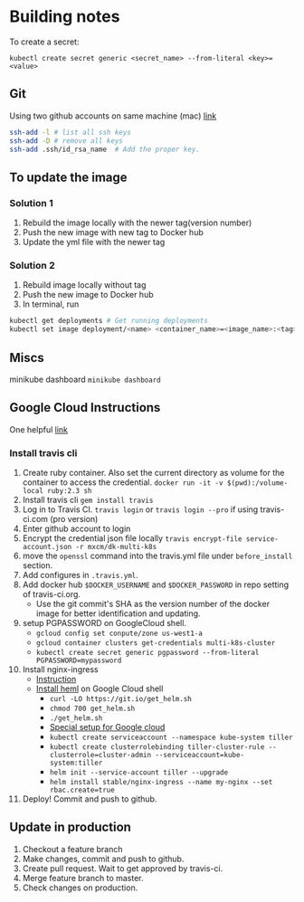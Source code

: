 # Building notes

To create a secret:

`kubectl create secret generic <secret_name> --from-literal <key>=<value>`



## Git
Using two github accounts on same machine (mac)
[link](https://medium.freecodecamp.org/manage-multiple-github-accounts-the-ssh-way-2dadc30ccaca)

```bash
ssh-add -l # list all ssh keys
ssh-add -D # remove all keys
ssh-add .ssh/id_rsa_name  # Add the proper key.
```

## To update the image

### Solution 1

1. Rebuild the image locally with the newer tag(version number)
2. Push the new image with new tag to Docker hub
3. Update the yml file with the newer tag

### Solution 2

1. Rebuild image locally without tag
2. Push the new image to Docker hub
3. In terminal, run

```bash
kubectl get deployments # Get running deployments
kubectl set image deployment/<name> <container_name>=<image_name>:<tag>
```

## Miscs

minikube dashboard
`minikube dashboard`

## Google Cloud Instructions

One helpful [link](https://cloud.google.com/solutions/continuous-delivery-with-travis-ci#create_a_service_account)

### Install travis cli

1. Create ruby container. Also set the current directory as volume for the container to access the credential.
`docker run -it -v $(pwd):/volume-local ruby:2.3 sh`
2. Install travis cli
`gem install travis`
3. Log in to Travis CI.
`travis login` or `travis login --pro` if using travis-ci.com (pro version)
4. Enter github account to login
5. Encrypt the credential json file locally
`travis encrypt-file service-account.json -r mxcm/dk-multi-k8s`
6. move the `openssl` command into the travis.yml file under `before_install` section. 
7. Add configures in `.travis.yml`.
8. Add docker hub `$DOCKER_USERNAME` and `$DOCKER_PASSWORD` in repo setting of travis-ci.org.
    - Use the git commit's SHA as the version number of the docker image for better identification and updating. 
9. setup PGPASSWORD on GoogleCloud shell. 
    - `gcloud config set conpute/zone us-west1-a`
    - `gcloud container clusters get-credentials multi-k8s-cluster`
    - `kubectl create secret generic pgpassword --from-literal PGPASSWORD=mypassword`
10. Install nginx-ingress
    - [Instruction](https://kubernetes.github.io/ingress-nginx/deploy/#using-helm)
    - [Install heml](https://helm.sh/docs/using_helm/#from-script) on Google Cloud shell
        - `curl -LO https://git.io/get_helm.sh`
        - `chmod 700 get_helm.sh`
        - `./get_helm.sh`
        - [Special setup for Google cloud](https://helm.sh/docs/using_helm/#gke)
        - `kubectl create serviceaccount --namespace kube-system tiller`
        - `kubectl create clusterrolebinding tiller-cluster-rule --clusterrole=cluster-admin --serviceaccount=kube-system:tiller`
        - `helm init --service-account tiller --upgrade`
        - `helm install stable/nginx-ingress --name my-nginx --set rbac.create=true`
11. Deploy! Commit and push to github.

## Update in production

1. Checkout a feature branch
2. Make changes, commit and push to github.
3. Create pull request. Wait to get approved by travis-ci. 
4. Merge feature branch to master.
5. Check changes on production.
